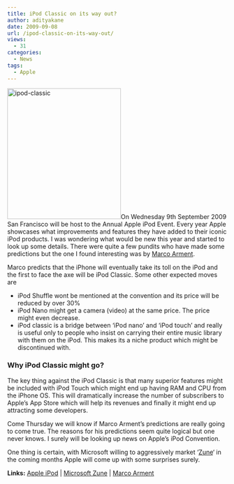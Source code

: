```yaml
---
title: iPod Classic on its way out?
author: adityakane
date: 2009-09-08
url: /ipod-classic-on-its-way-out/
views:
  - 31
categories:
  - News
tags:
  - Apple
---
```

<img class="alignleft size-full wp-image-13946" src="http://cdn.devilsworkshop.org/files/2009/09/ipod-classic.jpg" alt="ipod-classic" width="260" height="300" />On Wednesday 9th September 2009 San Francisco will be host to the Annual Apple iPod Event. Every year Apple showcases what improvements and features they have added to their iconic iPod products. I was wondering what would be new this year and started to look up some details. There were quite a few pundits who have made some predictions but the one I found interesting was by <a href="http://www.marco.org/180785579" onclick="_gaq.push(['_trackEvent', 'outbound-article', 'http://www.marco.org/180785579', 'Marco Arment']);" >Marco Arment</a>.

Marco predicts that the iPhone will eventually take its toll on the iPod and the first to face the axe will be iPod Classic. Some other expected moves are

  * iPod Shuffle wont be mentioned at the convention and its price will be reduced by over 30%
  * iPod Nano might get a camera (video) at the same price. The price might even decrease.
  * iPod classic is a bridge between &#8216;iPod nano&#8217; and &#8216;iPod touch&#8217; and really is useful only to people who insist on carrying their entire music library with them on the iPod. This makes its a niche product which might be discontinued with.

### Why iPod Classic might go?

The key thing against the iPod Classic is that many superior features might be included with iPod Touch which might end up having RAM and CPU from the iPhone OS. This will dramatically increase the number of subscribers to Apple&#8217;s App Store which will help its revenues and finally it might end up attracting some developers.

Come Thursday we will know if Marco Arment&#8217;s predictions are really going to come true. The reasons for his predictions seem quite logical but one never knows. I surely will be looking up news on Apple&#8217;s iPod Convention.

One thing is certain, with Microsoft willing to aggressively market &#8216;<a href="http://www.zune.com" onclick="_gaq.push(['_trackEvent', 'outbound-article', 'http://www.zune.com', 'Zune']);" >Zune</a>&#8216; in the coming months Apple will come up with some surprises surely.

**Links:** <a href="http://www.apple.com/ipod" onclick="_gaq.push(['_trackEvent', 'outbound-article', 'http://www.apple.com/ipod', 'Apple iPod']);" >Apple iPod</a> | <a href="http://www.zune.com" onclick="_gaq.push(['_trackEvent', 'outbound-article', 'http://www.zune.com', 'Microsoft Zune']);" >Microsoft Zune</a> | <a href="http://www.marco.org/180785579" onclick="_gaq.push(['_trackEvent', 'outbound-article', 'http://www.marco.org/180785579', 'Marco Arment']);" >Marco Arment</a>
